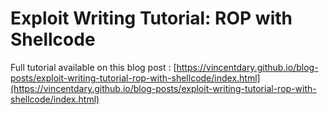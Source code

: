 # Exploit Writing Tutorial: ROP with Shellcode

Full tutorial available on this blog post : [https://vincentdary.github.io/blog-posts/exploit-writing-tutorial-rop-with-shellcode/index.html](https://vincentdary.github.io/blog-posts/exploit-writing-tutorial-rop-with-shellcode/index.html)
